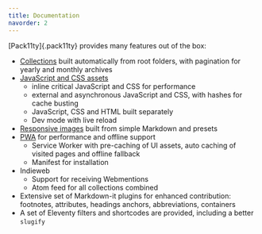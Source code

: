 ```yaml
---
title: Documentation
navorder: 2
---
```


[Pack11ty]{.pack11ty} provides many features out of the box:

- [Collections](collections/) built automatically from root folders, with pagination for yearly and monthly archives
- [JavaScript and CSS assets](assets/)
  - inline critical JavaScript and CSS for performance
  - external and asynchronous JavaScript and CSS, with hashes for cache busting
  - JavaScript, CSS and HTML built separately
  - Dev mode with live reload
- [Responsive images](responsive-images/) built from simple Markdown and presets
- [PWA](pwa/) for performance and offline support
  - Service Worker with pre-caching of UI assets, auto caching of visited pages and offline fallback
  - Manifest for installation
- Indieweb
  - Support for receiving Webmentions
  - Atom feed for all collections combined
- Extensive set of Markdown-it plugins for enhanced contribution: footnotes, attributes, headings anchors, abbreviations, containers
- A set of Eleventy filters and shortcodes are provided, including a better `slugify`
